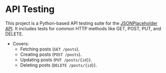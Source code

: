 # API Testing 

This project is a Python-based API testing suite for the [JSONPlaceholder API](https://jsonplaceholder.typicode.com/). It includes tests for common HTTP methods like GET, POST, PUT, and DELETE.

- Covers:
  - Fetching posts (`GET /posts`).
  - Creating posts (`POST /posts`).
  - Updating posts (`PUT /posts/{id}`).
  - Deleting posts (`DELETE /posts/{id}`).
